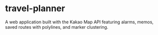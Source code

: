 # travel-planner
A web application built with the Kakao Map API featuring alarms, memos, saved routes with polylines, and marker clustering.
